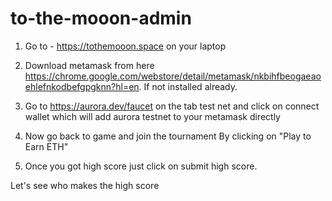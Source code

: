 # to-the-mooon-admin

1. Go to - https://tothemooon.space on your laptop

2. Download metamask from here https://chrome.google.com/webstore/detail/metamask/nkbihfbeogaeaoehlefnkodbefgpgknn?hl=en.  If not installed already.

3. Go to https://aurora.dev/faucet on the tab test net and click on connect wallet which will add aurora testnet to your metamask directly 

4. Now go back to game and join the tournament By clicking on "Play to Earn ETH"

5. Once you got high score just click on submit high score.

Let's see who makes the high score
